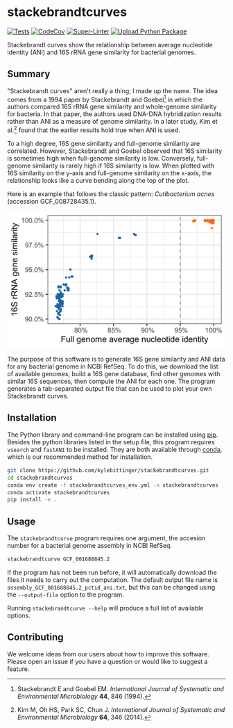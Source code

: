 # stackebrandtcurves

<!-- Begin badges -->
[![Tests](https://github.com/Ulthran/stackebrandtcurves/actions/workflows/tests.yml/badge.svg)](https://github.com/Ulthran/stackebrandtcurves/actions/workflows/tests.yml)
[![CodeCov](https://github.com/Ulthran/stackebrandtcurves/actions/workflows/codecov.yml/badge.svg)](https://github.com/Ulthran/stackebrandtcurves/actions/workflows/codecov.yml)
[![Super-Linter](https://github.com/Ulthran/stackebrandtcurves/actions/workflows/linter.yml/badge.svg)](https://github.com/Ulthran/stackebrandtcurves/actions/workflows/linter.yml)
[![Upload Python Package](https://github.com/Ulthran/stackebrandtcurves/actions/workflows/python-publish.yml/badge.svg)](https://github.com/Ulthran/stackebrandtcurves/actions/workflows/python-publish.yml)
<!--  End badges  -->

Stackebrandt curves show the relationship between average nucleotide
identity (ANI) and 16S rRNA gene similarity for bacterial genomes.

## Summary

"Stackebrandt curves" aren't really a thing; I made up the name. The
idea comes from a 1994 paper by Stackebrandt and Goebel[^1] in which
the authors compared 16S rRNA gene similarity and whole-genome
similarity for bacteria. In that paper, the authors used DNA-DNA
hybridization results rather than ANI as a measure of genome
similarity. In a later study, Kim et al.[^2] found that the earlier
results hold true when ANI is used.

To a high degree, 16S gene similarity and full-genome similarity are
correlated. However, Stackebrandt and Goebel observed that 16S
similarity is sometimes high when full-genome similarity is
low. Conversely, full-genome similarity is rarely high if 16S
similarity is low. When plotted with 16S similarity on the y-axis and
full-genome similarity on the x-axis, the relationship looks like a
curve bending along the top of the plot.

Here is an example that follows the classic pattern: *Cutibacterium
acnes* (accession GCF_008728435.1).

![ANI vs. 16S gene similarity for Cutibacterium acnes](/media/cutibacterium_acnes_curve.png)

The purpose of this software is to generate 16S gene similarity and
ANI data for any bacterial genome in NCBI RefSeq. To do this, we
download the list of available genomes, build a 16S gene database,
find other genomes with similar 16S sequences, then compute the ANI
for each one. The program generates a tab-separated output file that
can be used to plot your own Stackebrandt curves.

[^1]: Stackebrandt E and Goebel EM. *International Journal of
Systematic and Environmental Microbiology* **44**, 846 (1994).

[^2]: Kim M, Oh HS, Park SC, Chun J. *International Journal of
Systematic and Environmental Microbiology* **64**, 346 (2014).

## Installation

The Python library and command-line program can be installed using
[pip](https://pypi.org/project/pip/). Besides the python libraries listed 
in the setup file, this program
requires `vsearch` and `fastANI` to be installed. They are both available
through [conda](https://anaconda.org/bioconda/vsearch), which is our
recommended method for installation.

```bash
git clone https://github.com/kylebittinger/stackebrandtcurves.git
cd stackebrandtcurves
conda env create -f stackebrandtcurves_env.yml -n stackebrandtcurves
conda activate stackebrandtcurves
pip install -e .
```

## Usage

The `stackebrandtcurve` program requires one argument, the accesion number
for a bacterial genome assembly in NCBI RefSeq.

```bash
stackebrandtcurve GCF_001688845.2
```

If the program has not been run before, it will automatically download
the files it needs to carry out the computation. The default output file
name is `assembly_GCF_001688845.2_pctid_ani.txt`, but this can be changed
using the `--output-file` option to the program.

Running `stackebrandtcurve --help` will produce a full list of available
options.

## Contributing

We welcome ideas from our users about how to improve this
software. Please open an issue if you have a question or would like to
suggest a feature.
